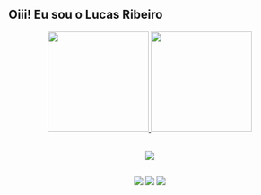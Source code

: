 ## Oiii! Eu sou o Lucas Ribeiro
 <div align="center">
  <a href="https://github.com/LucasRibeiro36">
  <img height="180em" src="https://github-readme-stats.vercel.app/api?username=LucasRibeiro36&show_icons=true&include_all_commits=true&count_private=true&theme=github_dark"/>
  <img height="180em" src="https://github-readme-stats.vercel.app/api/top-langs/?username=LucasRibeiro36&layout=compact&langs_count=7&theme=github_dark"/>
<div>
<div style="display: inline_block"><br>
  <p align="center">
  <a href="https://skillicons.dev">
    <img src="https://skillicons.dev/icons?i=bash,c,python,java,spring,javascript,androidstudio,aws,azure,bots" />
  </a>
</p>
</div>
  
  ##
  
  <div align="center">
  <a href = "mailto: lucasribeiro5569@gmail.com"><img src="https://img.shields.io/badge/-Gmail-%23EA4335?style=for-the-badge&logo=gmail&logoColor=white" target="_blank"></a>
  <a href="https://www.linkedin.com/in/lucas-de-souza-machado-ribeiro-514769178/" target="_blank"><img src="https://img.shields.io/badge/-LinkedIn-%230077B5?style=for-the-badge&logo=linkedin&logoColor=white" target="_blank"></a>
  <a href="https://instagram.com/lucas_smrb" target="_blank"><img src="https://img.shields.io/badge/-Instagram-%23E4405F?style=for-the-badge&logo=instagram&logoColor=white" target="_blank"></a>
</div>
